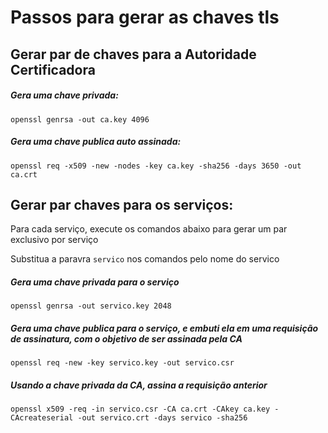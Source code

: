 
# Passos para gerar as chaves tls

## Gerar par de chaves para a Autoridade Certificadora

##### Gera uma chave privada:

`openssl genrsa -out ca.key 4096`

##### Gera uma chave publica auto assinada:

`openssl req -x509 -new -nodes -key ca.key -sha256 -days 3650 -out ca.crt`


## Gerar par chaves para os serviços:

Para cada serviço, execute os comandos abaixo para gerar um par exclusivo por serviço

Substitua a paravra `servico` nos comandos pelo nome do servico

##### Gera uma chave privada para o serviço

`openssl genrsa -out servico.key 2048`

##### Gera uma chave publica para o serviço, e embuti ela em uma requisição de assinatura, com o objetivo de ser assinada pela CA

`openssl req -new -key servico.key -out servico.csr`

##### Usando a chave privada da CA, assina a requisição anterior

`openssl x509 -req -in servico.csr -CA ca.crt -CAkey ca.key -CAcreateserial -out servico.crt -days servico -sha256`

